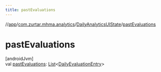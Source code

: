 ```yaml
---
title: pastEvaluations
---
```

//[app](../../../index.html)/[com.zurtar.mhma.analytics](../index.html)/[DailyAnalyticsUIState](index.html)/[pastEvaluations](past-evaluations.html)



# pastEvaluations



[androidJvm]\
val [pastEvaluations](past-evaluations.html): [List](https://kotlinlang.org/api/core/kotlin-stdlib/kotlin.collections/-list/index.html)&lt;[DailyEvaluationEntry](../../com.zurtar.mhma.data/-daily-evaluation-entry/index.html)&gt;



